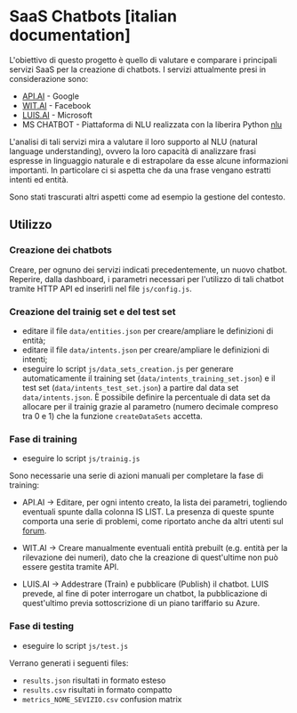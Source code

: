 # SaaS Chatbots [italian documentation]
L'obiettivo di questo progetto è quello di valutare e comparare i principali servizi SaaS per la creazione di chatbots.
I servizi attualmente presi in considerazione sono:
* [API.AI](https://api.ai/) - Google
* [WIT.AI](https://wit.ai/) - Facebook
* [LUIS.AI](https://www.luis.ai/) - Microsoft
* MS CHATBOT - Piattaforma di NLU realizzata con la liberira Python [nlu](https://github.com/SilvioMessi/nlu)


L'analisi di tali servizi mira a valutare il loro supporto al NLU (natural language understanding), ovvero la loro capacità di analizzare frasi espresse in linguaggio naturale e di estrapolare da esse alcune informazioni importanti. In particolare ci si aspetta che da una frase vengano estratti intenti ed entità.

Sono stati trascurati altri aspetti come ad esempio la gestione del contesto.

## Utilizzo

### Creazione dei chatbots
Creare, per ognuno dei servizi indicati precedentemente, un nuovo chatbot. 
Reperire, dalla dashboard, i parametri necessari per l'utilizzo di tali chatbot tramite HTTP API ed inserirli nel file ``js/config.js``.

### Creazione del trainig set e del test set
* editare il file ``data/entities.json`` per creare/ampliare le definizioni di entità;
* editare il file ``data/intents.json`` per creare/ampliare le definizioni di intenti;
* eseguire lo script ``js/data_sets_creation.js`` per generare automaticamente il training set  (``data/intents_training_set.json``) e il test set  (``data/intents_test_set.json``) a partire dal data set ``data/intents.json``. È possibile definire la percentuale di data set da allocare per il trainig grazie al parametro (numero decimale compreso tra 0 e 1) che la funzione ``createDataSets`` accetta.

### Fase di training
* eseguire lo script ``js/trainig.js``

Sono necessarie una serie di azioni manuali per completare la fase di training:

* API.AI -> Editare, per ogni intento creato, la lista dei parametri, togliendo eventuali spunte dalla colonna IS LIST. La presenza di queste spunte comporta una serie di problemi, come riportato anche da altri utenti sul [forum](https://discuss.api.ai/t/automatic-islist-being-selected-for-entities-in-intents-during-editing/3539).

* WIT.AI -> Creare manualmente eventuali entità prebuilt (e.g. entità per la rilevazione dei numeri), dato che la creazione di quest'ultime non può essere gestita tramite API.

* LUIS.AI -> Addestrare (Train) e pubblicare (Publish) il chatbot. LUIS prevede, al fine di poter interrogare un chatbot, la pubblicazione di quest'ultimo previa sottoscrizione di un piano tariffario su Azure.

### Fase di testing
* eseguire lo script ``js/test.js``

Verrano generati i seguenti files:
* ``results.json`` risultati in formato esteso 
* ``results.csv`` risultati in formato compatto 
* ``metrics_NOME_SEVIZIO.csv`` confusion matrix
